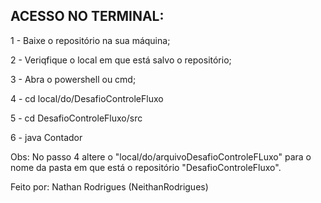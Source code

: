 ## ACESSO NO TERMINAL:

1 - Baixe o repositório na sua máquina;

2 -  Veriqfique o local em que está salvo o repositório;

3 - Abra o powershell ou cmd;

4 - cd local/do/DesafioControleFluxo

5 - cd DesafioControleFluxo/src

6 - java Contador

Obs: No passo 4 altere o "local/do/arquivoDesafioControleFLuxo" para o nome da pasta em que está o repositório "DesafioControleFluxo".

Feito por: Nathan Rodrigues (NeithanRodrigues)
